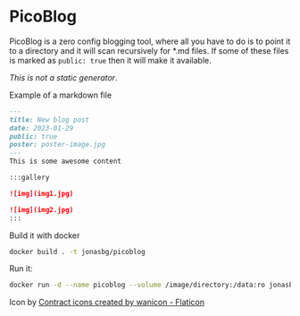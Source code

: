 # PicoBlog

PicoBlog is a zero config blogging tool, where all you have to do is to point it to a directory and it will scan recursively for *.md files.
If some of these files is marked as `public: true` then it will make it available.

*This is not a static generator*.

Example of a markdown file
```markdown
---
title: New blog post
date: 2023-01-29
public: true
poster: poster-image.jpg
---
This is some awesome content

:::gallery

![img](img1.jpg)

![img](img2.jpg)
:::
```

Build it with docker
```bash
docker build . -t jonasbg/picoblog
```

Run it:

```bash
docker run -d --name picoblog --volume /image/directory:/data:ro jonasbg/picoblog
```

Icon by <a href="https://www.flaticon.com/free-icons/contract" title="contract icons">Contract icons created by wanicon - Flaticon</a>

